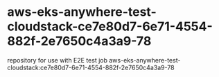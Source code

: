 # aws-eks-anywhere-test-cloudstack-ce7e80d7-6e71-4554-882f-2e7650c4a3a9-78
repository for use with E2E test job aws-eks-anywhere-test-cloudstack:ce7e80d7-6e71-4554-882f-2e7650c4a3a9-78
